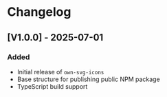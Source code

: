 # Changelog

## [V1.0.0] - 2025-07-01

### Added

- Initial release of `own-svg-icons`
- Base structure for publishing public NPM package
- TypeScript build support
